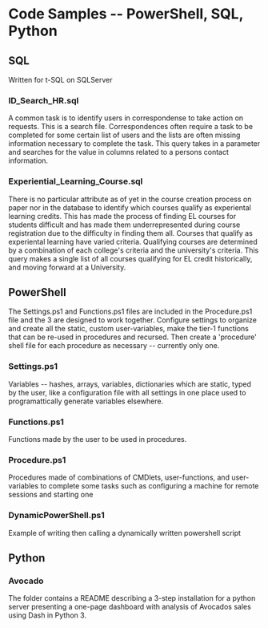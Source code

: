 # Code Samples -- PowerShell, SQL, Python

## SQL
Written for t-SQL on SQLServer

### ID_Search_HR.sql
A common task is to identify users in correspondense to take action on requests. This is a search file. Correspondences often require a task to be completed for some certain list of users and the lists are often missing information necessary to complete the task. This query takes in a parameter and searches for the value in columns related to a persons contact information.

### Experiential_Learning_Course.sql
There is no particular attribute as of yet in the course creation process on paper nor in the database to identify which courses qualify as experiental learning credits. This has made the process of finding EL courses for students difficult and has made them underrepresented during course registration due to the difficulty in finding them all. Courses that qualify as experiental learning have varied criteria. Qualifying courses are determined by a combination of each college's criteria and the university's criteria. This query makes a single list of all courses qualifying for EL credit historically, and moving forward at a University.

## PowerShell
The Settings.ps1 and Functions.ps1 files are included in the Procedure.ps1 file and the 3 are designed to work together. Configure settings to organize and create all the static, custom user-variables, make the tier-1 functions that can be re-used in procedures and recursed. Then create a 'procedure' shell file for each procedure as necessary -- currently only one.

### Settings.ps1
Variables -- hashes, arrays, variables, dictionaries which are static, typed by the user, like a configuration file with all settings in one place used to programattically generate variables elsewhere.

### Functions.ps1
Functions made by the user to be used in procedures.

### Procedure.ps1
Procedures made of combinations of CMDlets, user-functions, and user-variables to complete some tasks such as configuring a machine for remote sessions and starting one

### DynamicPowerShell.ps1
Example of writing then calling a dynamically written powershell script

## Python

### Avocado
The folder contains a README describing a 3-step installation for a python server presenting a one-page dashboard with analysis of Avocados sales using Dash in Python 3.

